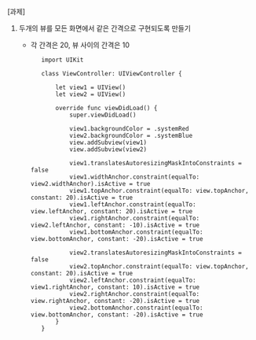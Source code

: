 [과제]

1. 두개의 뷰를 모든 화면에서 같은 간격으로 구현되도록 만들기
   * 각 간격은 20, 뷰 사이의 간격은 10


			import UIKit
			
			class ViewController: UIViewController {
			    
			    let view1 = UIView()
			    let view2 = UIView()
			    
			    override func viewDidLoad() {
			        super.viewDidLoad()
			        
			        view1.backgroundColor = .systemRed
			        view2.backgroundColor = .systemBlue
			        view.addSubview(view1)
			        view.addSubview(view2)
			        
			        view1.translatesAutoresizingMaskIntoConstraints = false
			        view1.widthAnchor.constraint(equalTo: view2.widthAnchor).isActive = true
			        view1.topAnchor.constraint(equalTo: view.topAnchor, constant: 20).isActive = true
			        view1.leftAnchor.constraint(equalTo: view.leftAnchor, constant: 20).isActive = true
			        view1.rightAnchor.constraint(equalTo: view2.leftAnchor, constant: -10).isActive = true
			        view1.bottomAnchor.constraint(equalTo: view.bottomAnchor, constant: -20).isActive = true
			        
			        view2.translatesAutoresizingMaskIntoConstraints = false
			        view2.topAnchor.constraint(equalTo: view.topAnchor, constant: 20).isActive = true
			        view2.leftAnchor.constraint(equalTo: view1.rightAnchor, constant: 10).isActive = true
			        view2.rightAnchor.constraint(equalTo: view.rightAnchor, constant: -20).isActive = true
			        view2.bottomAnchor.constraint(equalTo: view.bottomAnchor, constant: -20).isActive = true
			    }
			}
